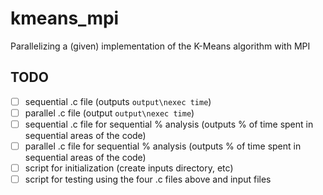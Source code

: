 # kmeans_mpi
Parallelizing a (given) implementation of the K-Means algorithm with MPI

## TODO
* [ ] sequential .c file (outputs `output\nexec time`)
* [ ] parallel .c file (output `output\nexec time`)
* [ ] sequential .c file for sequential % analysis (outputs % of time spent in sequential areas of the code)
* [ ] parallel .c file for sequential % analysis (outputs % of time spent in sequential areas of the code)
* [ ] script for initialization (create inputs directory, etc)
* [ ] script for testing using the four .c files above and input files
